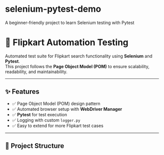 # selenium-pytest-demo
A beginner-friendly project to learn Selenium testing with Pytest
# 🛒 Flipkart Automation Testing

Automated test suite for Flipkart search functionality using **Selenium** and **Pytest**.  
This project follows the **Page Object Model (POM)** to ensure scalability, readability, and maintainability.

---

## ✨ Features
- ✅ Page Object Model (POM) design pattern  
- ✅ Automated browser setup with **WebDriver Manager**  
- ✅ **Pytest** for test execution  
- ✅ Logging with custom `logger.py`  
- ✅ Easy to extend for more Flipkart test cases  

---

## 📂 Project Structure
